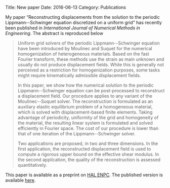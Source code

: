 Title: New paper
Date: 2016-06-13
Category: Publications

My paper “Reconstructing displacements from the solution to the periodic
Lippmann--Schwinger equation discretized on a uniform grid” has recently
been published in *International Journal of Numerical Methods in
Engineering*. The abstract is reproduced below

> Uniform grid solvers of the periodic Lippmann--Schwinger equation have
> been introduced by Moulinec and Suquet for the numerical
> homogenization of heterogeneous materials. Based on the fast Fourier
> transform, these methods use the strain as main unknown and usually do
> not produce displacement fields. While this is generally not perceived
> as a restriction for homogenization purposes, some tasks might require
> kinematically admissible displacement fields.
>
> In this paper, we show how the numerical solution to the periodic
> Lippmann--Schwinger equation can be post-processed to reconstruct a
> displacement field. Our procedure applies to any variant of the
> Moulinec--Suquet solver. The reconstruction is formulated as an
> auxiliary elastic equilibrium problem of a homogeneous material, which
> is solved with displacement-based finite elements. Taking advantage of
> periodicity, uniformity of the grid and homogeneity of the material,
> the resulting linear system is formulated and solved efficiently in
> Fourier space. The cost of our procedure is lower than that of one
> iteration of the Lippmann--Schwinger solver.
>
> Two applications are proposed, in two and three dimensions. In the
> first application, the reconstructed displacement field is used to
> compute a rigorous upper bound on the effective shear modulus. In the
> second application, the quality of the reconstruction is assessed
> quantitatively.

This paper is available as a preprint on [HAL
ENPC](https://hal-enpc.archives-ouvertes.fr/hal-01304603). The published
version is available [here](https://doi.org/10.1002/nme.5263).
